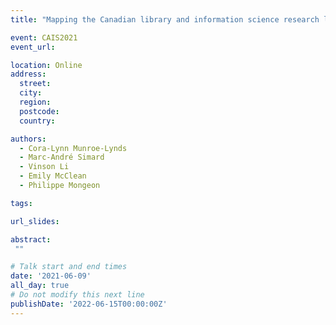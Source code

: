 ```yaml
---
title: "Mapping the Canadian library and information science research landscape"

event: CAIS2021
event_url: 

location: Online
address:
  street: 
  city: 
  region: 
  postcode: 
  country: 

authors:
  - Cora-Lynn Munroe-Lynds
  - Marc-André Simard
  - Vinson Li
  - Emily McClean
  - Philippe Mongeon

tags:

url_slides: 

abstract:
 ""

# Talk start and end times
date: '2021-06-09'
all_day: true
# Do not modify this next line
publishDate: '2022-06-15T00:00:00Z'
---
```


